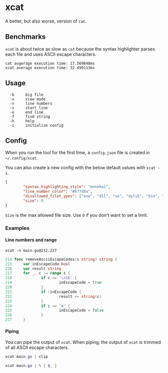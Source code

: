 # xcat
A better, but also worse, version of `cat`.

## Benchmarks
`xcat` is about twice as slow as `cat` because the syntax highlighter parses each file and uses ASCII escape characters.  
```
cat avgerage execution time: 17.569848ms
xcat average execution time: 32.499113ms
```

## Usage
```
  -b     big file
  -v     view mode
  -n     line numbers
  -s     start line
  -e     end line
  -f     find string
  -h     help
  -i     initialize config
```

## Config
When you run the tool for the first time, a `config.json` file is created in `~/.config/xcat`.

You can also create a new config with the below default values with `xcat -i`.

```json
{
        "syntax_highlighting_style": "monokai",
        "line_number_color": "#677d8a",
        "disallowed_filet_ypes": ["exe", "dll", "so", "dylib", "bin", "o", "a", "lib"],
        "size": 0
}
```
`Size` is the max allowed file size. Use `0` if you don't want to set a limit.

### Examples

#### Line numbers and range
```
xcat -n main.go@212:227
```
```go
214 func removeAsciiEscapeCodes(s string) string {
215     var inEscapeCode bool
216     var result string
217     for _, c := range s {
218             if c == '\x1b' {
219                     inEscapeCode = true
220             }
221             if !inEscapeCode {
222                     result += string(c)
223             }
224             if c == 'm' {
225                     inEscapeCode = false
226             }
227     }
```

#### Piping
You can pipe the output of `xcat`. When piping, the output of `xcat` is trimmed of all ASCII escape characters.
```powershell
xcat main.go | clip
```
```powershell
xcat main.go | % { $_ }
```

